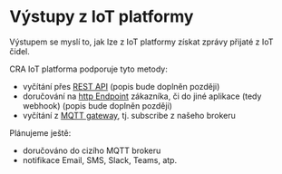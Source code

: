 # Výstupy z IoT platformy
Výstupem se myslí to, jak lze z IoT platformy získat zprávy přijaté z IoT čidel.

CRA IoT platforma podporuje tyto metody:
- vyčítání přes [REST API](REST/README.md) (popis bude doplněn později)
- doručování na [http Endpoint](HTTP/README.md) zákazníka, či do jiné aplikace (tedy webhook) (popis bude doplněn později)
- vyčítání z [MQTT gateway](MQTT%20gateway/README.md), tj. subscribe z našeho brokeru

Plánujeme ještě:
- doručováno do cizího MQTT brokeru
- notifikace Email, SMS, Slack, Teams, atp.
